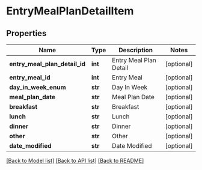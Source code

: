 # EntryMealPlanDetailItem

## Properties
Name | Type | Description | Notes
------------ | ------------- | ------------- | -------------
**entry_meal_plan_detail_id** | **int** | Entry Meal Plan Detail | [optional] 
**entry_meal_id** | **int** | Entry Meal | [optional] 
**day_in_week_enum** | **str** | Day In Week | [optional] 
**meal_plan_date** | **str** | Meal Plan Date | [optional] 
**breakfast** | **str** | Breakfast | [optional] 
**lunch** | **str** | Lunch | [optional] 
**dinner** | **str** | Dinner | [optional] 
**other** | **str** | Other | [optional] 
**date_modified** | **str** | Date Modified | [optional] 

[[Back to Model list]](../README.md#documentation-for-models) [[Back to API list]](../README.md#documentation-for-api-endpoints) [[Back to README]](../README.md)


